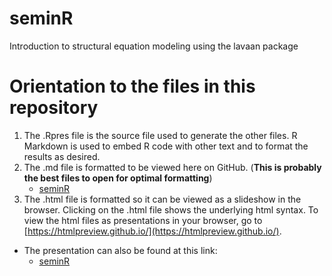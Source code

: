 # seminR
Introduction to structural equation modeling using the lavaan package

# Orientation to the files in this repository

1. The .Rpres file is the source file used to generate the other files. R Markdown is used to embed R code with other text and to format the results as desired.
2. The .md file is formatted to be viewed here on GitHub. (**This is probably the best files to open for optimal formatting**)
    + [seminR](https://github.com/begavett/seminR/blob/main/seminR.md)
3. The .html file is formatted so it can be viewed as a slideshow in the browser. Clicking on the .html file shows the underlying html syntax. To view the html files as presentations in your browser, go to [https://htmlpreview.github.io/](https://htmlpreview.github.io/).
  + The presentation can also be found at this link:
      - [seminR](https://rpubs.com/begavett/seminR)
